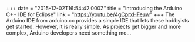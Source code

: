+++
date = "2015-12-02T16:54:42.000Z"
title = "Introducing the Arduino C++ IDE for Eclipse"
link = "https://youtu.be/4gCprxHFeuw"
+++
The Arduino IDE from arduino.cc provides a simple IDE that lets these hobbyists get started. However, it is really simple. As projects get bigger and more complex, Arduino developers need something mo…